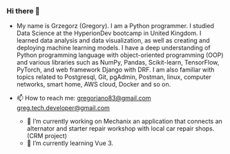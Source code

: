 

### Hi there 👋

- My name is Grzegorz (Gregory). I am a Python programmer. I studied Data Science at the HyperionDev bootcamp in United Kingdom. I learned data analysis and data visualization, as well as creating and deploying machine learning models. I have a deep understanding of Python programming language with object-oriented programming (OOP) and various libraries such as NumPy, Pandas, Scikit-learn, TensorFlow, PyTorch, and web framework Django with DRF. I am also familiar with topics related to Postgresql, Git, pgAdmin, Postman, linux, computer networks, smart home, AWS cloud, Docker and so on.


- 📫 How to reach me:
  gregoriano83@gmail.com
  greg.tech.developer@gmail.com

  - 🔭 I’m currently working on Mechanix an application that connects an alternator and starter repair workshop with local car repair shops. (CRM project)
  - 🌱 I’m currently learning Vue 3.

<!--
**gregoriano83/gregoriano83** is a ✨ _special_ ✨ repository because its `README.md` (this file) appears on your GitHub profile.

Here are some ideas to get you started:

- 🔭 I’m currently working on ...
- 🌱 I’m currently learning ...
- 👯 I’m looking to collaborate on ...
- 🤔 I’m looking for help with ...
- 💬 Ask me about ...
- 📫 How to reach me: ...
- 😄 Pronouns: ...
- ⚡ Fun fact: ...
-->
